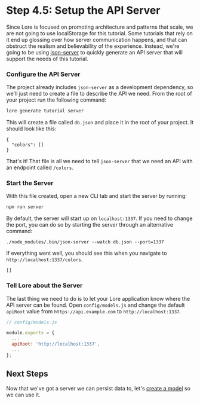 # Step 4.5: Setup the API Server

Since Lore is focused on promoting architecture and patterns that scale, we are not going to use localStorage for this 
tutorial. Some tutorials that rely on it end up glossing over how server communication happens, and that can obstruct
the realism and believability of the experience. Instead, we're going to be using [json-server](https://github.com/typicode/json-server) 
to quickly generate an API server that will support the needs of this tutorial.

### Configure the API Server

The project already includes `json-server` as a development dependency, so we'll just need to create a file to describe
the API we need. From the root of your project run the following command:

```sh
lore generate tutorial server
```

This will create a file called `db.json` and place it in the root of your project. It should look like this:
 
```
{
  "colors": []
}
```

That's it! That file is all we need to tell `json-server` that we need an API with an endpoint called `/colors`. 


### Start the Server

With this file created, open a new CLI tab and start the server by running:

```sh
npm run server
```

By default, the server will start up on `localhost:1337`. If you need to change the port, you can do so by starting the
server through an alternative command:

```
./node_modules/.bin/json-server --watch db.json --port=1337
```

If everything went well, you should see this when you navigate to `http://localhost:1337/colors`.

```
[]
```

### Tell Lore about the Server

The last thing we need to do is to let your Lore application know where the API server can be found. Open `config/models.js` 
and change the default `apiRoot` value from `https://api.example.com` to `http://localhost:1337`.

```js
// config/models.js

module.exports = {
  ...
  apiRoot: 'http://localhost:1337',
  ...
};
```

## Next Steps

Now that we've got a server we can persist data to, let's [create a model](../step-5/) so we can use it.
